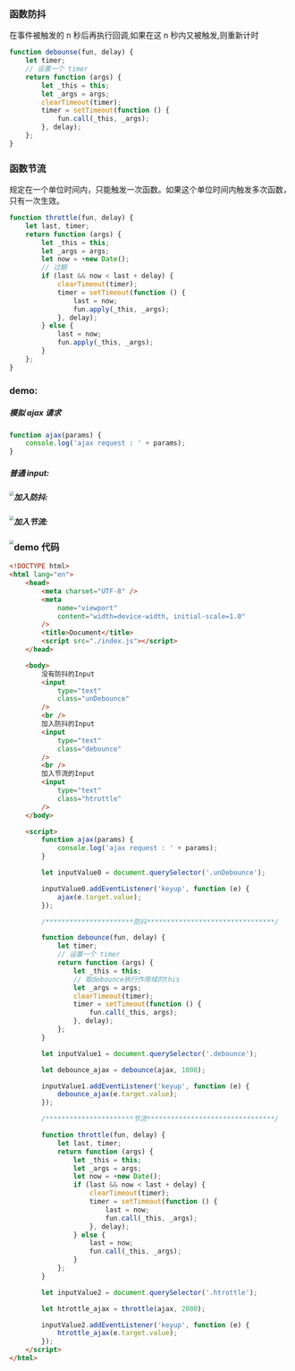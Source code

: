 <!-- @format -->

### 函数防抖

在事件被触发的 n 秒后再执行回调,如果在这 n 秒内又被触发,则重新计时

```js
function debounse(fun, delay) {
	let timer;
	// 设置一个 timer
	return function (args) {
		let _this = this;
		let _args = args;
		clearTimeout(timer);
		timer = setTimeout(function () {
			fun.call(_this, _args);
		}, delay);
	};
}
```

### 函数节流

规定在一个单位时间内，只能触发一次函数。如果这个单位时间内触发多次函数，只有一次生效。

```js
function throttle(fun, delay) {
	let last, timer;
	return function (args) {
		let _this = this;
		let _args = args;
		let now = +new Date();
		// 过期
		if (last && now < last + delay) {
			clearTimeout(timer);
			timer = setTimeout(function () {
				last = now;
				fun.apply(_this, _args);
			}, delay);
		} else {
			last = now;
			fun.apply(_this, _args);
		}
	};
}
```

### demo:

##### 模拟 ajax 请求

```js
function ajax(params) {
	console.log('ajax request : ' + params);
}
```

##### 普通 input:

<img src="https://raw.githubusercontent.com/tengyuanOasis/image/master/1.gif" style="zoom:50%;float:left" />

##### 加入防抖:

<img src="https://raw.githubusercontent.com/tengyuanOasis/image/master/2.gif" style="zoom:50%;float:left" />

##### 加入节流:

<img src="https://raw.githubusercontent.com/tengyuanOasis/image/master/3.gif" style="zoom:50%;float:left" />

### demo 代码

```html
<!DOCTYPE html>
<html lang="en">
	<head>
		<meta charset="UTF-8" />
		<meta
			name="viewport"
			content="width=device-width, initial-scale=1.0"
		/>
		<title>Document</title>
		<script src="./index.js"></script>
	</head>

	<body>
		没有防抖的Input
		<input
			type="text"
			class="unDebounce"
		/>
		<br />
		加入防抖的Input
		<input
			type="text"
			class="debounce"
		/>
		<br />
		加入节流的Input
		<input
			type="text"
			class="htrottle"
		/>
	</body>

	<script>
		function ajax(params) {
			console.log('ajax request : ' + params);
		}

		let inputValue0 = document.querySelector('.unDebounce');

		inputValue0.addEventListener('keyup', function (e) {
			ajax(e.target.value);
		});

		/**********************防抖********************************/

		function debounce(fun, delay) {
			let timer;
			// 设置一个 timer
			return function (args) {
				let _this = this;
				// 取debounce执行作用域的this
				let _args = args;
				clearTimeout(timer);
				timer = setTimeout(function () {
					fun.call(_this, args);
				}, delay);
			};
		}

		let inputValue1 = document.querySelector('.debounce');

		let debounce_ajax = debounce(ajax, 1000);

		inputValue1.addEventListener('keyup', function (e) {
			debounce_ajax(e.target.value);
		});

		/**********************节流********************************/

		function throttle(fun, delay) {
			let last, timer;
			return function (args) {
				let _this = this;
				let _args = args;
				let now = +new Date();
				if (last && now < last + delay) {
					clearTimeout(timer);
					timer = setTimeout(function () {
						last = now;
						fun.call(_this, _args);
					}, delay);
				} else {
					last = now;
					fun.call(_this, _args);
				}
			};
		}

		let inputValue2 = document.querySelector('.htrottle');

		let htrottle_ajax = throttle(ajax, 2000);

		inputValue2.addEventListener('keyup', function (e) {
			htrottle_ajax(e.target.value);
		});
	</script>
</html>
```
